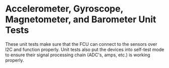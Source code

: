 # Accelerometer, Gyroscope, Magnetometer, and Barometer Unit Tests

These unit tests make sure that the FCU can connect to the sensors over I2C and function properly. Unit tests also put the devices into self-test mode to ensure their signal processing chain (ADC's, amps, etc.) is working properly.